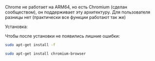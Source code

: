Chrome не работает на ARM64, но есть Chromium (сделан сообществом), он поддерживает эту архитектуру. Для пользователя разницы нет (практически все функции работают так же)

Установка:

Чтобы после установки не появились лишние ошибки:

```bash
sudo apt-get install -f
```

```bash
sudo apt-get install chromium-browser
```

